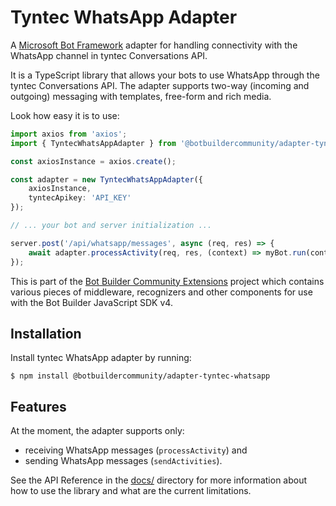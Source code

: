 # Tyntec WhatsApp Adapter

A [Microsoft Bot Framework](https://www.botframework.com/) adapter for handling
connectivity with the WhatsApp channel in tyntec Conversations API.

It is a TypeScript library that allows your bots to use WhatsApp through the
tyntec Conversations API. The adapter supports two-way (incoming and outgoing)
messaging with templates, free-form and rich media.

Look how easy it is to use:

```typescript
import axios from 'axios';
import { TyntecWhatsAppAdapter } from '@botbuildercommunity/adapter-tyntec-whatsapp';

const axiosInstance = axios.create();

const adapter = new TyntecWhatsAppAdapter({
    axiosInstance,
    tyntecApikey: 'API_KEY'
});

// ... your bot and server initialization ...

server.post('/api/whatsapp/messages', async (req, res) => {
	await adapter.processActivity(req, res, (context) => myBot.run(context));
});
```

This is part of the [Bot Builder Community Extensions](https://github.com/BotBuilderCommunity/botbuilder-community-js)
project which contains various pieces of middleware, recognizers and other
components for use with the Bot Builder JavaScript SDK v4.


## Installation

Install tyntec WhatsApp adapter by running:

```shell
$ npm install @botbuildercommunity/adapter-tyntec-whatsapp
```


## Features

At the moment, the adapter supports only:

* receiving WhatsApp messages (`processActivity`) and
* sending WhatsApp messages (`sendActivities`).

See the API Reference in the [docs/](./docs) directory for more information
about how to use the library and what are the current limitations.
